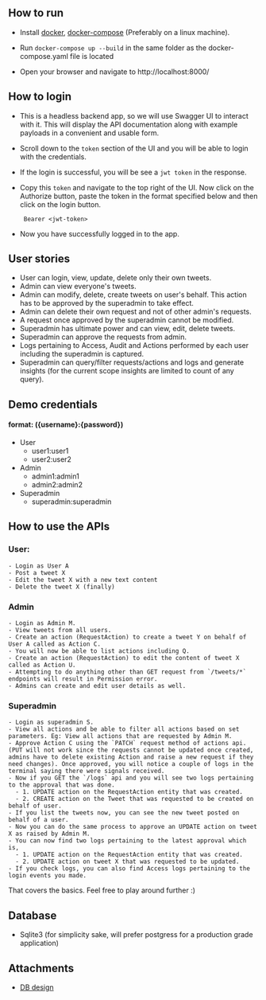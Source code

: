 ## How to run
- Install [docker](https://docs.docker.com/engine/install/), [docker-compose](https://docs.docker.com/compose/install/) (Preferably on a linux machine).

- Run `docker-compose up --build` in the same folder as the docker-compose.yaml file is located

- Open your browser and navigate to http://localhost:8000/

## How to login
- This is a headless backend app, so we will use Swagger UI to interact with it. This will display the API documentation along with example payloads in a convenient and usable form.
- Scroll down to the `token` section of the UI and you will be able to login with the credentials. 
- If the login is successful, you will be see a  `jwt token` in the response.
- Copy this `token` and navigate to the top right of the UI. Now click on the Authorize button, paste the token in the format specified below and then click on the login button.

    ``` Bearer <jwt-token>```
- Now you have successfully logged in to the app.

## User stories
- User can login, view, update, delete only their own tweets.
- Admin can view everyone's tweets.
- Admin can modify, delete, create tweets on user's behalf. This action has to be approved by the superadmin to take effect.
- Admin can delete their own request and not of other admin's requests.
- A request once approved by the superadmin cannot be modified.
- Superadmin has ultimate power and can view, edit, delete tweets.
- Superadmin can approve the requests from admin.
- Logs pertaining to Access, Audit and Actions performed by each user including the superadmin is captured.
- Superadmin can query/filter requests/actions and logs and generate insights (for the current scope insights are limited to count of any query).

## Demo credentials
#### format: ({username}:{password}) 
- User
  - user1:user1
  - user2:user2
- Admin
  - admin1:admin1
  - admin2:admin2
- Superadmin
  - superadmin:superadmin

## How to use the APIs
### User:
    - Login as User A
    - Post a tweet X
    - Edit the tweet X with a new text content
    - Delete the tweet X (finally)

### Admin
    - Login as Admin M.
    - View tweets from all users.
    - Create an action (RequestAction) to create a tweet Y on behalf of User A called as Action C.
    - You will now be able to list actions including Q.
    - Create an action (RequestAction) to edit the content of tweet X called as Action U.
    - Attempting to do anything other than GET request from `/tweets/*` endpoints will result in Permission error.
    - Admins can create and edit user details as well.

### Superadmin
    - Login as superadmin S.
    - View all actions and be able to filter all actions based on set parameters. Eg: View all actions that are requested by Admin M.
    - Approve Action C using the `PATCH` request method of actions api. (PUT will not work since the requests cannot be updated once created, admins have to delete existing Action and raise a new request if they need changes). Once approved, you will notice a couple of logs in the terminal saying there were signals received.
    - Now if you GET the `/logs` api and you will see two logs pertaining to the approval that was done. 
      - 1. UPDATE action on the RequestAction entity that was created.
      - 2. CREATE action on the Tweet that was requested to be created on behalf of user.
    - If you list the tweets now, you can see the new tweet posted on behalf of a user.
    - Now you can do the same process to approve an UPDATE action on tweet X as raised by Admin M.
    - You can now find two logs pertaining to the latest approval which is, 
      - 1. UPDATE action on the RequestAction entity that was created.
      - 2. UPDATE action on tweet X that was requested to be updated.
    - If you check logs, you can also find Access logs pertaining to the login events you made.

That covers the basics. Feel free to play around further :)

## Database
- Sqlite3 (for simplicity sake, will prefer postgress for a production grade application)

## Attachments
- [DB design](models.pdf)
